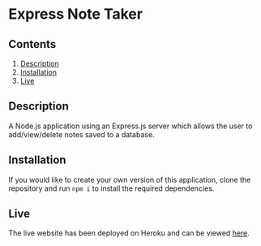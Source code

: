 # Express Note Taker

## Contents

1. [Description](##description)
2. [Installation](##installation)
3. [Live](##live)

## Description

A Node.js application using an Express.js server which allows the user to add/view/delete notes saved to a database.

## Installation

If you would like to create your own version of this application, clone the repository and run ```npm i``` to install the required dependencies.

## Live

The live website has been deployed on Heroku and can be viewed [here](https://warm-fortress-30870.herokuapp.com/).